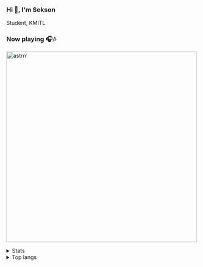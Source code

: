 ### Hi 👋, I'm Sekson  
Student, KMITL

### Now playing 🎧🎶

[<img src="https://readme-spotify-status2-astrrr.vercel.app/api/run-spotify-status" alt="astrrr" width="500" />](https://open.spotify.com/user/215k6liyjkpwnbrjjgvest2wq) 


<details>
  <summary>Stats</summary>
  ![astrrr's GitHub stats](https://github-readme-stats.vercel.app/api?username=astrrr&show_icons=true&theme=cobalt)
</details>


<details>
  <summary>Top langs</summary>
  [![Top Langs](https://github-readme-stats.vercel.app/api/top-langs/?username=astrrr&layout=compact)](https://github.com/anuraghazra/github-readme-stats)
</details>


<!--
**astrrr/astrrr** is a ✨ _special_ ✨ repository because its `README.md` (this file) appears on your GitHub profile.

Here are some ideas to get you started:

- 🔭 I’m currently working on ...
- 🌱 I’m currently learning ...
- 👯 I’m looking to collaborate on ...
- 🤔 I’m looking for help with ...
- 💬 Ask me about ...
- 📫 How to reach me: ...
- 😄 Pronouns: ...
- ⚡ Fun fact: ...
-->
